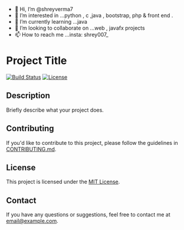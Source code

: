 - 👋 Hi, I’m @shreyverma7
- 👀 I’m interested in ...python , c ,java , bootstrap, php & front end . 
- 🌱 I’m currently learning ...java
- 💞️ I’m looking to collaborate on ...web  , javafx projects
- 📫 How to reach me ...insta: shrey007_

<!---
shreyverma7/shreyverma7 is a ✨ special ✨ repository because its `README.md` (this file) appears on your GitHub profile.
You can click the Preview link to take a look at your changes.
--->
# Project Title

[![Build Status](https://img.shields.io/travis/username/repo.svg)](https://travis-ci.org/username/repo)
[![License](https://img.shields.io/badge/License-MIT-blue.svg)](https://opensource.org/licenses/MIT)

## Description

Briefly describe what your project does.










## Contributing

If you'd like to contribute to this project, please follow the guidelines in [CONTRIBUTING.md](link-to-contributing-file).

## License

This project is licensed under the [MIT License](link-to-license-file).

## Contact

If you have any questions or suggestions, feel free to contact me at [email@example.com](mailto:email@example.com).


